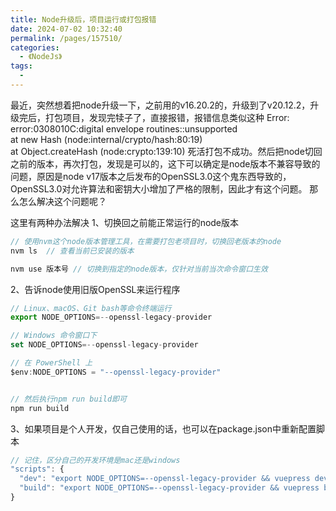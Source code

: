 ```yaml
---
title: Node升级后，项目运行或打包报错
date: 2024-07-02 10:32:40
permalink: /pages/157510/
categories:
  - 《NodeJs》
tags:
  - 
---
```

最近，突然想着把node升级一下，之前用的v16.20.2的，升级到了v20.12.2，升级完后，打包项目，发现完犊子了，直接报错，报错信息类似这种
Error: error:0308010C:digital envelope routines::unsupported<br>at new Hash (node:internal/crypto/hash:80:19)<br>at Object.createHash (node:crypto:139:10)
死活打包不成功。然后把node切回之前的版本，再次打包，发现是可以的，这下可以确定是node版本不兼容导致的问题，原因是node v17版本之后发布的OpenSSL3.0这个鬼东西导致的，OpenSSL3.0对允许算法和密钥大小增加了严格的限制，因此才有这个问题。
那么怎么解决这个问题呢？

这里有两种办法解决
1、切换回之前能正常运行的node版本
```js
// 使用nvm这个node版本管理工具，在需要打包老项目时，切换回老版本的node
nvm ls  // 查看当前已安装的版本

nvm use 版本号 // 切换到指定的node版本，仅针对当前当次命令窗口生效
```
2、告诉node使用旧版OpenSSL来运行程序
```js
// Linux、macOS、Git bash等命令终端运行
export NODE_OPTIONS=--openssl-legacy-provider

// Windows 命令窗口下
set NODE_OPTIONS=--openssl-legacy-provider

// 在 PowerShell 上
$env:NODE_OPTIONS = "--openssl-legacy-provider"


// 然后执行npm run build即可
npm run build
```
3、如果项目是个人开发，仅自己使用的话，也可以在package.json中重新配置脚本
```js
// 记住，区分自己的开发环境是mac还是windows
"scripts": {
  "dev": "export NODE_OPTIONS=--openssl-legacy-provider && vuepress dev docs --debug",
  "build": "export NODE_OPTIONS=--openssl-legacy-provider && vuepress build docs",
}
```